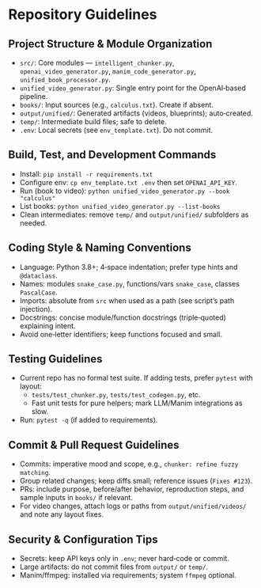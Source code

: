 # Repository Guidelines

## Project Structure & Module Organization
- `src/`: Core modules — `intelligent_chunker.py`, `openai_video_generator.py`, `manim_code_generator.py`, `unified_book_processor.py`.
- `unified_video_generator.py`: Single entry point for the OpenAI‑based pipeline.
- `books/`: Input sources (e.g., `calculus.txt`). Create if absent.
- `output/unified/`: Generated artifacts (videos, blueprints); auto‑created.
- `temp/`: Intermediate build files; safe to delete.
- `.env`: Local secrets (see `env_template.txt`). Do not commit.

## Build, Test, and Development Commands
- Install: `pip install -r requirements.txt`
- Configure env: `cp env_template.txt .env` then set `OPENAI_API_KEY`.
- Run (book to video): `python unified_video_generator.py --book "calculus"`
- List books: `python unified_video_generator.py --list-books`
- Clean intermediates: remove `temp/` and `output/unified/` subfolders as needed.

## Coding Style & Naming Conventions
- Language: Python 3.8+; 4‑space indentation; prefer type hints and `@dataclass`.
- Names: modules `snake_case.py`, functions/vars `snake_case`, classes `PascalCase`.
- Imports: absolute from `src` when used as a path (see script’s path injection).
- Docstrings: concise module/function docstrings (triple‑quoted) explaining intent.
- Avoid one‑letter identifiers; keep functions focused and small.

## Testing Guidelines
- Current repo has no formal test suite. If adding tests, prefer `pytest` with layout:
  - `tests/test_chunker.py`, `tests/test_codegen.py`, etc.
  - Fast unit tests for pure helpers; mark LLM/Manim integrations as slow.
- Run: `pytest -q` (if added to requirements).

## Commit & Pull Request Guidelines
- Commits: imperative mood and scope, e.g., `chunker: refine fuzzy matching`.
- Group related changes; keep diffs small; reference issues (`Fixes #123`).
- PRs: include purpose, before/after behavior, reproduction steps, and sample inputs in `books/` if relevant.
- For video changes, attach logs or paths from `output/unified/videos/` and note any layout fixes.

## Security & Configuration Tips
- Secrets: keep API keys only in `.env`; never hard‑code or commit.
- Large artifacts: do not commit files from `output/` or `temp/`.
- Manim/ffmpeg: installed via requirements; system `ffmpeg` optional.
